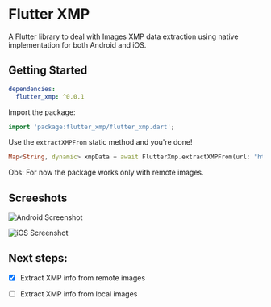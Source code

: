 # Flutter XMP

A Flutter library to deal with Images XMP data extraction using native implementation for both Android and iOS.

## Getting Started

```yaml
dependencies:
  flutter_xmp: ^0.0.1
```

Import the package:

```dart
import 'package:flutter_xmp/flutter_xmp.dart';
```

Use the `extractXMPFrom` static method and you're done!

```dart
Map<String, dynamic> xmpData = await FlutterXmp.extractXMPFrom(url: "https://images.com/my-awesome-image.jpg");
```

Obs: For now the package works only with remote images. 

## Screeshots

![Android Screenshot](https://user-images.githubusercontent.com/35772322/122821699-89ee3200-d2b3-11eb-8c29-27d19bf6fdcf.png)

![iOS Screenshot](https://user-images.githubusercontent.com/35772322/122821711-8eb2e600-d2b3-11eb-958b-09f89ff7c062.png)


## Next steps:

- [x] Extract XMP info from remote images
- [ ] Extract XMP info from local images
  
